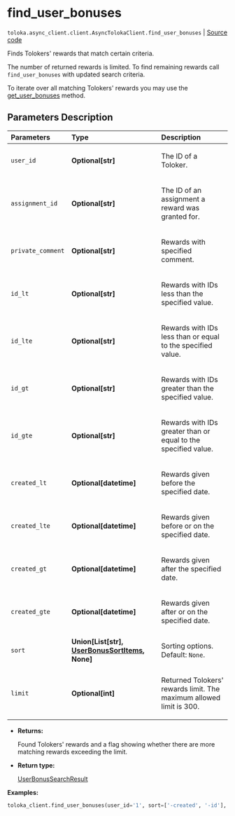 # find_user_bonuses
`toloka.async_client.client.AsyncTolokaClient.find_user_bonuses` | [Source code](https://github.com/Toloka/toloka-kit/blob/v1.1.2/src/client/__init__.py#L0)

Finds Tolokers' rewards that match certain criteria.


The number of returned rewards is limited. To find remaining rewards call `find_user_bonuses` with updated search criteria.

To iterate over all matching Tolokers' rewards you may use the [get_user_bonuses](toloka.client.TolokaClient.get_user_bonuses.md) method.

## Parameters Description

| Parameters | Type | Description |
| :----------| :----| :-----------|
`user_id`|**Optional\[str\]**|<p>The ID of a Toloker.</p>
`assignment_id`|**Optional\[str\]**|<p>The ID of an assignment a reward was granted for.</p>
`private_comment`|**Optional\[str\]**|<p>Rewards with specified comment.</p>
`id_lt`|**Optional\[str\]**|<p>Rewards with IDs less than the specified value.</p>
`id_lte`|**Optional\[str\]**|<p>Rewards with IDs less than or equal to the specified value.</p>
`id_gt`|**Optional\[str\]**|<p>Rewards with IDs greater than the specified value.</p>
`id_gte`|**Optional\[str\]**|<p>Rewards with IDs greater than or equal to the specified value.</p>
`created_lt`|**Optional\[datetime\]**|<p>Rewards given before the specified date.</p>
`created_lte`|**Optional\[datetime\]**|<p>Rewards given before or on the specified date.</p>
`created_gt`|**Optional\[datetime\]**|<p>Rewards given after the specified date.</p>
`created_gte`|**Optional\[datetime\]**|<p>Rewards given after or on the specified date.</p>
`sort`|**Union\[List\[str\], [UserBonusSortItems](toloka.client.search_requests.UserBonusSortItems.md), None\]**|<p>Sorting options. Default: `None`.</p>
`limit`|**Optional\[int\]**|<p>Returned Tolokers&#x27; rewards limit. The maximum allowed limit is 300.</p>

* **Returns:**

  Found Tolokers' rewards and a flag showing whether there are more matching rewards exceeding the limit.

* **Return type:**

  [UserBonusSearchResult](toloka.client.search_results.UserBonusSearchResult.md)

**Examples:**


```python
toloka_client.find_user_bonuses(user_id='1', sort=['-created', '-id'], limit=3)
```
